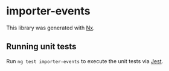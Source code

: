 # importer-events

This library was generated with [Nx](https://nx.dev).

## Running unit tests

Run `ng test importer-events` to execute the unit tests via [Jest](https://jestjs.io).
